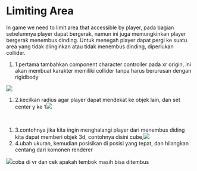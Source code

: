 # Limiting Area

In game we need to limit area that accessible by player, pada bagian sebelumnya player dapat bergerak, namun ini juga memungkinkan player bergerak menembus dinding. Untuk menegah player dapat pergi ke suatu area yang tidak diinginkan atau tidak menembus dinding, diperlukan collider.

1. 1.pertama tambahkan component character controller pada xr origin, ini akan membuat karakter memiliki collider tanpa harus berurusan dengan rigidbody

![](https://files.gitbook.com/v0/b/gitbook-x-prod.appspot.com/o/spaces%2FaqmFisaJr4K91KrM0Nhv%2Fuploads%2FCEOcGqzmmVC1KpFPIFp9%2Fimage.png?alt=media\&token=d2e0d814-5589-4513-b61a-8f8aa0327156)

1. 2.kecilkan radius agar player dapat mendekat ke objek lain, dan set center y ke 1![](https://files.gitbook.com/v0/b/gitbook-x-prod.appspot.com/o/spaces%2FaqmFisaJr4K91KrM0Nhv%2Fuploads%2F2WSVcFEU40W1udmQyYC2%2Fimage.png?alt=media\&token=3b9d94f0-8e18-46de-bfde-676151e5a0a9)

​

1. 3.contohnya jika kita ingin menghalangi player dari menembus diding kita dapat memberi objek 3d, contohnya disini cube,![](https://files.gitbook.com/v0/b/gitbook-x-prod.appspot.com/o/spaces%2FaqmFisaJr4K91KrM0Nhv%2Fuploads%2FFhZ7SDu62bUXdRx5iTty%2Fimage.png?alt=media\&token=a6dd21bb-3737-4552-9167-a68cd2eae937)
2. 4.ubah ukuran, kemudian posisikan di posisi yang tepat, dan hilangkan centang dari komonen renderer

![](https://files.gitbook.com/v0/b/gitbook-x-prod.appspot.com/o/spaces%2FaqmFisaJr4K91KrM0Nhv%2Fuploads%2Ft0cqPGFa2jTHPCDDjnIK%2Fimage.png?alt=media\&token=5f5468f6-4bdc-4803-923b-ea17a296231e)coba di vr dan cek apakah tembok masih bisa ditembus
